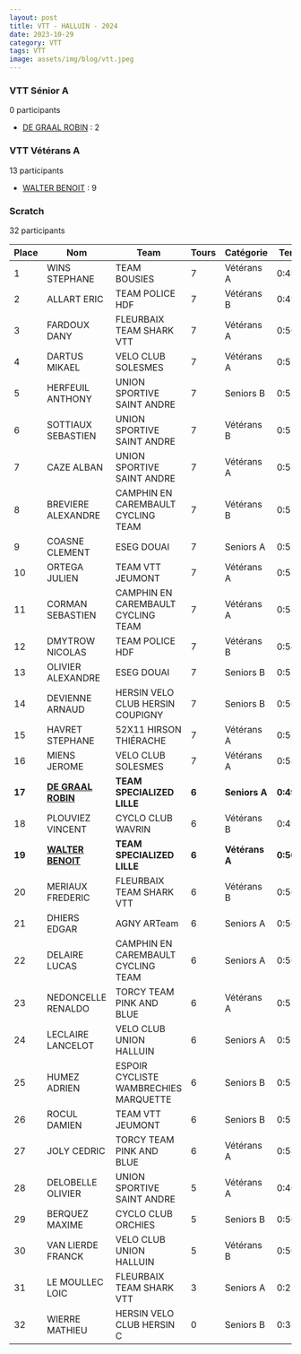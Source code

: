```yaml
---
layout: post
title: VTT - HALLUIN - 2024
date: 2023-10-29
category: VTT
tags: VTT
image: assets/img/blog/vtt.jpeg
---
```


### VTT Sénior A
0 participants
- [DE GRAAL ROBIN](https://teamspecializedlille.github.io/coureurs/degraalrobin) : 2

### VTT Vétérans A
13 participants
- [WALTER BENOIT](https://teamspecializedlille.github.io/coureurs/walterbenoit) : 9

### Scratch
32 participants

| Place | Nom | Team | Tours | Catégorie | Temps |
|---|---|---|---|---|---|
| 1 | WINS STEPHANE | TEAM BOUSIES | 7 | Vétérans A | 0:49:18 | 
| 2 | ALLART ERIC | TEAM POLICE HDF | 7 | Vétérans B | 0:49:36 | 
| 3 | FARDOUX DANY | FLEURBAIX TEAM SHARK VTT | 7 | Vétérans A | 0:50:26 | 
| 4 | DARTUS MIKAEL | VELO CLUB SOLESMES | 7 | Vétérans A | 0:51:0 | 
| 5 | HERFEUIL ANTHONY | UNION SPORTIVE SAINT ANDRE | 7 | Seniors B | 0:51:9 | 
| 6 | SOTTIAUX SEBASTIEN | UNION SPORTIVE SAINT ANDRE | 7 | Vétérans B | 0:51:12 | 
| 7 | CAZE ALBAN | UNION SPORTIVE SAINT ANDRE | 7 | Vétérans A | 0:51:39 | 
| 8 | BREVIERE ALEXANDRE | CAMPHIN EN CAREMBAULT CYCLING TEAM | 7 | Vétérans B | 0:52:43 | 
| 9 | COASNE CLEMENT | ESEG DOUAI | 7 | Seniors A | 0:52:46 | 
| 10 | ORTEGA JULIEN | TEAM VTT JEUMONT | 7 | Vétérans A | 0:53:6 | 
| 11 | CORMAN SEBASTIEN | CAMPHIN EN CAREMBAULT CYCLING TEAM | 7 | Vétérans A | 0:53:56 | 
| 12 | DMYTROW NICOLAS | TEAM POLICE HDF | 7 | Vétérans B | 0:54:29 | 
| 13 | OLIVIER ALEXANDRE | ESEG DOUAI | 7 | Seniors B | 0:55:37 | 
| 14 | DEVIENNE ARNAUD | HERSIN VELO CLUB HERSIN COUPIGNY | 7 | Seniors B | 0:56:15 | 
| 15 | HAVRET STEPHANE | 52X11 HIRSON THIÉRACHE | 7 | Vétérans A | 0:57:51 | 
| 16 | MIENS JEROME | VELO CLUB SOLESMES | 7 | Vétérans A | 0:58:45 | 
| **17** | **[DE GRAAL ROBIN](https://teamspecializedlille.github.io/coureurs/degraalrobin)** | **TEAM SPECIALIZED LILLE** | **6** | **Seniors A** | **0:49:58** | 
| 18 | PLOUVIEZ VINCENT | CYCLO CLUB WAVRIN | 6 | Vétérans B | 0:49:58 | 
| **19** | **[WALTER BENOIT](https://teamspecializedlille.github.io/coureurs/walterbenoit)** | **TEAM SPECIALIZED LILLE** | **6** | **Vétérans A** | **0:50:7** | 
| 20 | MERIAUX FREDERIC | FLEURBAIX TEAM SHARK VTT | 6 | Vétérans B | 0:50:13 | 
| 21 | DHIERS EDGAR | AGNY ARTeam | 6 | Seniors A | 0:50:35 | 
| 22 | DELAIRE LUCAS | CAMPHIN EN CAREMBAULT CYCLING TEAM | 6 | Seniors A | 0:50:54 | 
| 23 | NEDONCELLE RENALDO | TORCY TEAM PINK AND BLUE | 6 | Vétérans A | 0:51:32 | 
| 24 | LECLAIRE LANCELOT | VELO CLUB UNION HALLUIN | 6 | Seniors A | 0:52:33 | 
| 25 | HUMEZ ADRIEN | ESPOIR CYCLISTE WAMBRECHIES MARQUETTE | 6 | Seniors B | 0:52:33 | 
| 26 | ROCUL DAMIEN | TEAM VTT JEUMONT | 6 | Seniors B | 0:57:53 | 
| 27 | JOLY CEDRIC | TORCY TEAM PINK AND BLUE | 6 | Vétérans A | 0:58:45 | 
| 28 | DELOBELLE OLIVIER | UNION SPORTIVE SAINT ANDRE | 5 | Vétérans A | 0:40:46 | 
| 29 | BERQUEZ MAXIME | CYCLO CLUB ORCHIES | 5 | Seniors B | 0:50:34 | 
| 30 | VAN LIERDE FRANCK | VELO CLUB UNION HALLUIN | 5 | Vétérans B | 0:50:41 | 
| 31 | LE MOULLEC LOIC | FLEURBAIX TEAM SHARK VTT | 3 | Seniors A | 0:21:17 | 
| 32 | WIERRE MATHIEU | HERSIN VELO CLUB HERSIN C | 0 | Seniors B | 0:38:53 | 
